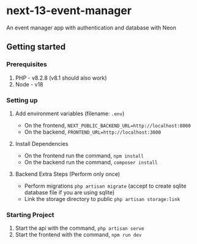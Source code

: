# next-13-event-manager

An event manager app with authentication and database with Neon

## Getting started

### Prerequisites

1. PHP - v8.2.8 (v8.1 should also work)
2. Node - v18

### Setting up

1. Add environment variables (filename: `.env`)

   - On the frontend, `NEXT_PUBLIC_BACKEND_URL=http://localhost:8000`
   - On the backend, `FRONTEND_URL=http://localhost:3000`

2. Install Dependencies

   - On the frontend run the command, `npm install`
   - On the backend run the command, `composer install`

3. Backend Extra Steps (Perform only once)
   - Perform migrations `php artisan migrate` (accept to create sqlite database file if you are using sqlite)
   - Link the storage directory to public `php artisan storage:link`

### Starting Project

1. Start the api with the command, `php artisan serve`
2. Start the frontend with the command, `npm run dev`
